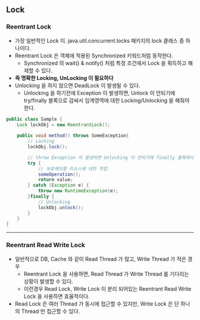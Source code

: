 ## Lock 

### Reentrant Lock
- 가장 일반적인 Lock 이.  java.util.concurrent.locks 패키지의 lock 클래스 중 하나이다.
- Reentrant Lock 은 객체에 적용된 Synchronized 키워드처럼 동작한다.
  - Synchronized 의 wait() & notify() 처럼 특정 조건에서 Lock 을 획득하고 해제할 수 있다.
- <b>즉 명확한 Locking, UnLocking 이 필요하다</b>
- Unlocking 을 하지 않으면 DeadLock 이 발생될 수 있다.
  - Unlocking 을 하기전에 Exception 이 발생하면, Unlock 이 안되기에 try/finally 블록으로 감싸서 임계영역에 대한 Locking/Unlocking 을 해줘야 한다.

```java
public class Sample {
    Lock lockObj = new ReentrantLock();
    
    public void method() throws SomeException{
        // Locking 
        lockObj.lock();

        // throw Exception 이 발생하면 Unlocking 이 안되기에 finally 블록에서 Unlocking 을 해줘야 한다.
        try {
            // 보호해야할 리소스에 대한 작업
            someOperation();
            return value;
        } catch (Exception e) {
            throw new RuntimeException(e);
        }finally {
            // Unlocking
            lockObj.unlock();
        }
    }
}
```

---
### Reentrant Read Write Lock
- 일반적으로 DB, Cache 와 같이 Read Thread 가 많고, Write Thread 가 적은 경우
  - Reentrant Lock 을 사용하면, Read Thread 가 Write Thread 를 기다리는 상황이 발생할 수 있다.
  - 이런경우 Read Lock, Write Lock 이 분리 되어있는 Reentrant Read Write Lock 을 사용하면 효율적이다.
- Read Lock 은 여러 Thread 가 동시에 접근할 수 있지만, Write Lock 은 단 하나의 Thread 만 접근할 수 있다.
